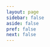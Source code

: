 ```yaml
---
layout: page
sidebar: false
aside: false
pref: false
next: false
---
```

<script setup lang="ts">
import DirectoryPage from '/components/DirectoryPage.vue'
</script>

<DirectoryPage :params="$params"/>
